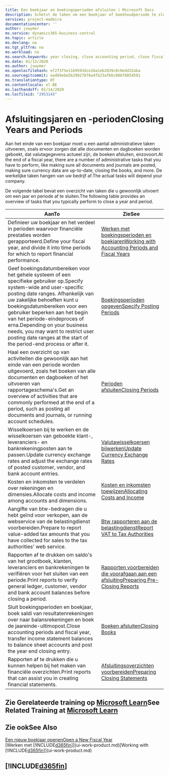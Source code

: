 ```yaml
---
title: Een boekjaar en boekingsperioden afsluiten | Microsoft Docs
description: Schetst de taken om een boekjaar of boekhoudperiode te sluiten, bijvoorbeeld, ervoor zorgen dat documenten en dagboeken worden geboekt en banksaldi verifiëren.
services: project-madeira
documentationcenter: ''
author: jswymer
ms.service: dynamics365-business-central
ms.topic: article
ms.devlang: na
ms.tgt_pltfrm: na
ms.workload: na
ms.search.keywords: year closing, close accounting period, close fiscal year, bank account detailed trial balance
ms.date: 01/13/2020
ms.author: jswymer
ms.openlocfilehash: ef2f3f5e11b9593dce1ba1eb2039c0c0edd32aba
ms.sourcegitcommit: ead69ebe5b29927876a4fb23afb6c066f8854591
ms.translationtype: HT
ms.contentlocale: nl-BE
ms.lasthandoff: 01/14/2020
ms.locfileid: "2953143"
---
```

# <a name="closing-years-and-periods"></a><span data-ttu-id="ff658-103">Afsluitingsjaren en -perioden</span><span class="sxs-lookup"><span data-stu-id="ff658-103">Closing Years and Periods</span></span>
<span data-ttu-id="ff658-104">Aan het einde van een boekjaar moet u een aantal administratieve taken uitvoeren, zoals ervoor zorgen dat alle documenten en dagboeken worden geboekt, dat valutagegevens actueel zijn, de boeken afsluiten, enzovoort.</span><span class="sxs-lookup"><span data-stu-id="ff658-104">At the end of a fiscal year, there are a number of administrative tasks that you have to perform, like making sure all documents and journals are posted, making sure currency data are up-to-date, closing the books, and more.</span></span> <span data-ttu-id="ff658-105">De werkelijke taken hangen van uw bedrijf af.</span><span class="sxs-lookup"><span data-stu-id="ff658-105">The actual tasks will depend your company.</span></span>

<span data-ttu-id="ff658-106">De volgende tabel bevat een overzicht van taken die u gewoonlijk uitvoert om een jaar en periode af te sluiten.</span><span class="sxs-lookup"><span data-stu-id="ff658-106">The following table provides an overview of tasks that you typically perform to close a year and period.</span></span>

| <span data-ttu-id="ff658-107">Aan</span><span class="sxs-lookup"><span data-stu-id="ff658-107">To</span></span> | <span data-ttu-id="ff658-108">Zie</span><span class="sxs-lookup"><span data-stu-id="ff658-108">See</span></span> |
| --- | --- |
| <span data-ttu-id="ff658-109">Definieer uw boekjaar en het verdeel in perioden waarvoor financiële prestaties worden gerapporteerd.</span><span class="sxs-lookup"><span data-stu-id="ff658-109">Define your fiscal year, and divide it into time periods for which to report financial performance.</span></span> | [<span data-ttu-id="ff658-110">Werken met boekingsperioden en boekjaren</span><span class="sxs-lookup"><span data-stu-id="ff658-110">Working with Accounting Periods and Fiscal Years</span></span>](finance-accounting-periods-and-fiscal-years.md)|
| <span data-ttu-id="ff658-111">Geef boekingsdatumbereiken voor het gehele systeem of een specifieke gebruiker op.</span><span class="sxs-lookup"><span data-stu-id="ff658-111">Specify system-wide and user-specific posting date ranges.</span></span> <span data-ttu-id="ff658-112">Afhankelijk van uw zakelijke behoeften kunt u boekingsdatumbereiken voor een gebruiker beperken aan het begin van het periode-eindeproces of erna.</span><span class="sxs-lookup"><span data-stu-id="ff658-112">Depending on your business needs, you may want to restrict user posting date ranges at the start of the period-end process or after it.</span></span> |[<span data-ttu-id="ff658-113">Boekingsperioden opgeven</span><span class="sxs-lookup"><span data-stu-id="ff658-113">Specify Posting Periods</span></span>](finance-how-specify-posting-periods.md) |
| <span data-ttu-id="ff658-114">Haal een overzicht op van activiteiten die gewoonlijk aan het einde van een periode worden uitgevoerd, zoals het boeken van alle documenten en dagboeken of het uitvoeren van rapportageschema's.</span><span class="sxs-lookup"><span data-stu-id="ff658-114">Get an overview of activities that are commonly performed at the end of a period, such as posting all documents and journals, or running account schedules.</span></span> |[<span data-ttu-id="ff658-115">Perioden afsluiten</span><span class="sxs-lookup"><span data-stu-id="ff658-115">Closing Periods</span></span>](year-how-complete-period-end-processes.md) |
| <span data-ttu-id="ff658-116">Wisselkoersen bij te werken en de wisselkoersen van geboekte klant-, leveranciers- en bankrekeningposten aan te passen.</span><span class="sxs-lookup"><span data-stu-id="ff658-116">Update currency exchange rates and adjust the exchange rates of posted customer, vendor, and bank account entries.</span></span> |[<span data-ttu-id="ff658-117">Valutawisselkoersen bijwerken</span><span class="sxs-lookup"><span data-stu-id="ff658-117">Update Currency Exchange Rates</span></span>](finance-how-update-currencies.md) |
| <span data-ttu-id="ff658-118">Kosten en inkomsten te verdelen over rekeningen en dimensies.</span><span class="sxs-lookup"><span data-stu-id="ff658-118">Allocate costs and income among accounts and dimensions.</span></span> |[<span data-ttu-id="ff658-119">Kosten en inkomsten toewijzen</span><span class="sxs-lookup"><span data-stu-id="ff658-119">Allocating Costs and Income</span></span>](year-allocate-costs-income.md) |
| <span data-ttu-id="ff658-120">Aangifte van btw-bedragen die u hebt geïnd voor verkopen, aan de webservice van de belastingdienst voorbereiden.</span><span class="sxs-lookup"><span data-stu-id="ff658-120">Prepare to report value-added tax amounts that you have collected for sales to the tax authorities' web service.</span></span> |[<span data-ttu-id="ff658-121">Btw rapporteren aan de belastingdienst</span><span class="sxs-lookup"><span data-stu-id="ff658-121">Report VAT to Tax Authorities</span></span>](finance-how-report-vat.md)|
| <span data-ttu-id="ff658-122">Rapporten af te drukken om saldo's van het grootboek, klanten, leveranciers en bankrekeningen te verifiëren voor het sluiten van een periode.</span><span class="sxs-lookup"><span data-stu-id="ff658-122">Print reports to verify general ledger, customer, vendor and bank account balances before closing a period.</span></span> |[<span data-ttu-id="ff658-123">Rapporten voorbereiden die voorafgaan aan een afsluiting</span><span class="sxs-lookup"><span data-stu-id="ff658-123">Preparing Pre-Closing Reports</span></span>](year-prepare-preclose-reports.md) |
| <span data-ttu-id="ff658-124">Sluit boekingsperioden en boekjaar, boek saldi van resultatenrekeningen over naar balansrekeningen en boek de jaareinde-ultimopost.</span><span class="sxs-lookup"><span data-stu-id="ff658-124">Close accounting periods and fiscal year, transfer income statement balances to balance sheet accounts and post the year end closing entry.</span></span> |[<span data-ttu-id="ff658-125">Boeken afsluiten</span><span class="sxs-lookup"><span data-stu-id="ff658-125">Closing Books</span></span>](year-close-books.md) |
| <span data-ttu-id="ff658-126">Rapporten af te drukken die u kunnen helpen bij het maken van financiële overzichten.</span><span class="sxs-lookup"><span data-stu-id="ff658-126">Print reports that can assist you in creating financial statements.</span></span> |[<span data-ttu-id="ff658-127">Afsluitingsoverzichten voorbereiden</span><span class="sxs-lookup"><span data-stu-id="ff658-127">Preparing Closing Statements</span></span>](year-prepare-close-statement.md) |

## <a name="see-related-training-at-microsoft-learnlearnmodulesclose-fiscal-year-dynamics-365-business-centralindex"></a><span data-ttu-id="ff658-128">Zie Gerelateerde training op [Microsoft Learn](/learn/modules/close-fiscal-year-dynamics-365-business-central/index)</span><span class="sxs-lookup"><span data-stu-id="ff658-128">See Related Training at [Microsoft Learn](/learn/modules/close-fiscal-year-dynamics-365-business-central/index)</span></span>

## <a name="see-also"></a><span data-ttu-id="ff658-129">Zie ook</span><span class="sxs-lookup"><span data-stu-id="ff658-129">See Also</span></span>
[<span data-ttu-id="ff658-130">Een nieuw boekjaar openen</span><span class="sxs-lookup"><span data-stu-id="ff658-130">Open a New Fiscal Year</span></span>](finance-how-open-new-fiscal-year.md)  
<span data-ttu-id="ff658-131">[Werken met [!INCLUDE[d365fin](includes/d365fin_md.md)]](ui-work-product.md)</span><span class="sxs-lookup"><span data-stu-id="ff658-131">[Working with [!INCLUDE[d365fin](includes/d365fin_md.md)]](ui-work-product.md)</span></span>

## [!INCLUDE[d365fin](includes/free_trial_md.md)]  
